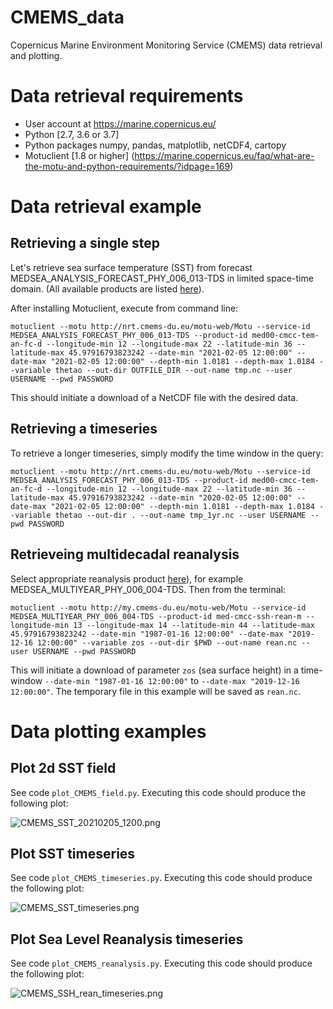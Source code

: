 # CMEMS_data

Copernicus Marine Environment Monitoring Service  (CMEMS) data retrieval and plotting.

# Data retrieval requirements

* User account at https://marine.copernicus.eu/
* Python [2.7, 3.6 or 3.7]
* Python packages numpy, pandas, matplotlib, netCDF4, cartopy
* Motuclient [1.8 or higher] (https://marine.copernicus.eu/faq/what-are-the-motu-and-python-requirements/?idpage=169)

# Data retrieval example

## Retrieving a single step
Let's retrieve sea surface temperature (SST) from forecast MEDSEA_ANALYSIS_FORECAST_PHY_006_013-TDS in limited space-time domain. (All available products are listed [here](https://resources.marine.copernicus.eu/?option=com_csw&task=results&pk_vid=bf878f3427bd2be11611821870684780)).

After installing Motuclient, execute from command line:

```motuclient --motu http://nrt.cmems-du.eu/motu-web/Motu --service-id MEDSEA_ANALYSIS_FORECAST_PHY_006_013-TDS --product-id med00-cmcc-tem-an-fc-d --longitude-min 12 --longitude-max 22 --latitude-min 36 --latitude-max 45.97916793823242 --date-min "2021-02-05 12:00:00" --date-max "2021-02-05 12:00:00" --depth-min 1.0181 --depth-max 1.0184 --variable thetao --out-dir OUTFILE_DIR --out-name tmp.nc --user USERNAME --pwd PASSWORD```

This should initiate a download of a NetCDF file with the desired data.

## Retrieving a timeseries

To retrieve a longer timeseries, simply modify the time window in the query:

```motuclient --motu http://nrt.cmems-du.eu/motu-web/Motu --service-id MEDSEA_ANALYSIS_FORECAST_PHY_006_013-TDS --product-id med00-cmcc-tem-an-fc-d --longitude-min 12 --longitude-max 22 --latitude-min 36 --latitude-max 45.97916793823242 --date-min "2020-02-05 12:00:00" --date-max "2021-02-05 12:00:00" --depth-min 1.0181 --depth-max 1.0184 --variable thetao --out-dir . --out-name tmp_1yr.nc --user USERNAME --pwd PASSWORD```

## Retrieveing multidecadal reanalysis

Select appropriate reanalysis product [here](https://resources.marine.copernicus.eu/?option=com_csw&task=results&pk_vid=bf878f3427bd2be11611821870684780)), for example MEDSEA_MULTIYEAR_PHY_006_004-TDS. Then from the terminal:

```motuclient --motu http://my.cmems-du.eu/motu-web/Motu --service-id MEDSEA_MULTIYEAR_PHY_006_004-TDS --product-id med-cmcc-ssh-rean-m --longitude-min 13 --longitude-max 14 --latitude-min 44 --latitude-max 45.97916793823242 --date-min "1987-01-16 12:00:00" --date-max "2019-12-16 12:00:00" --variable zos --out-dir $PWD --out-name rean.nc --user USERNAME --pwd PASSWORD```

This will initiate a download of parameter `zos` (sea surface height) in a time-window `--date-min "1987-01-16 12:00:00"` to `--date-max "2019-12-16 12:00:00"`. The temporary file in this example will be saved as `rean.nc`.

# Data plotting examples

## Plot 2d SST field

See code `plot_CMEMS_field.py`. Executing this code should produce the following plot:

![CMEMS_SST_20210205_1200.png](CMEMS_SST_20210205_1200.png)

## Plot SST timeseries

See code `plot_CMEMS_timeseries.py`. Executing this code should produce the following plot:

![CMEMS_SST_timeseries.png](CMEMS_SST_timeseries.png)

## Plot Sea Level Reanalysis timeseries

See code `plot_CMEMS_reanalysis.py`. Executing this code should produce the following plot:

![CMEMS_SSH_rean_timeseries.png](CMEMS_SSH_rean_timeseries.png)